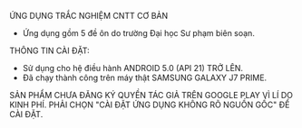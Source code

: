 ỨNG DỤNG TRẮC NGHIỆM CNTT CƠ BẢN

 + Ứng dụng gồm 5 đề ôn do trường Đại học Sư phạm biên soạn.

THÔNG TIN CÀI ĐẶT:
 + Sử dụng cho hệ điều hành ANDROID 5.0 (API 21) TRỞ LÊN.
 + Đã chạy thành công trên máy thật SAMSUNG GALAXY J7 PRIME.
 
SẢN PHẨM CHƯA ĐĂNG KÝ QUYỀN TÁC GIẢ TRÊN GOOGLE PLAY VÌ LÍ DO KINH PHÍ. PHẢI CHỌN "CÀI ĐẶT ỨNG DỤNG KHÔNG RÕ NGUỒN GỐC" ĐỂ CÀI ĐẶT.
